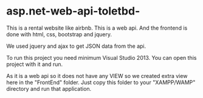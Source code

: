 # asp.net-web-api-toletbd-

This is a rental website like airbnb.
This is a web api. And the frontend is done with html, css, bootstrap and jquery.

We used jquery and ajax to get JSON data from the api.

To run this project you need minimum Visual Studio 2013. You can open this project with it and run.

As it is a web api so it does not have any VIEW so we created extra view here in the "FrontEnd" folder. Just copy this folder to your "XAMPP/WAMP" directory and run that application.
